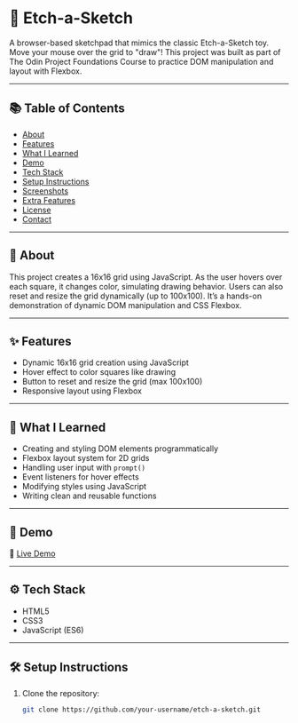 # 🎨 Etch-a-Sketch

A browser-based sketchpad that mimics the classic Etch-a-Sketch toy. Move your mouse over the grid to "draw"! This project was built as part of The Odin Project Foundations Course to practice DOM manipulation and layout with Flexbox.

---

## 📚 Table of Contents

- [About](#about)
- [Features](#features)
- [What I Learned](#what-i-learned)
- [Demo](#demo)
- [Tech Stack](#tech-stack)
- [Setup Instructions](#setup-instructions)
- [Screenshots](#screenshots)
- [Extra Features](#extra-features)
- [License](#license)
- [Contact](#contact)

---

## 🧠 About

This project creates a 16x16 grid using JavaScript. As the user hovers over each square, it changes color, simulating drawing behavior. Users can also reset and resize the grid dynamically (up to 100x100). It’s a hands-on demonstration of dynamic DOM manipulation and CSS Flexbox.

---

## ✨ Features

- Dynamic 16x16 grid creation using JavaScript
- Hover effect to color squares like drawing
- Button to reset and resize the grid (max 100x100)
- Responsive layout using Flexbox

---

## 🧠 What I Learned

- Creating and styling DOM elements programmatically
- Flexbox layout system for 2D grids
- Handling user input with `prompt()`
- Event listeners for hover effects
- Modifying styles using JavaScript
- Writing clean and reusable functions

---

## 🚀 Demo

🔗 [Live Demo](https://jobs-code.github.io/Etch-a-Sketch/)  

---

## ⚙️ Tech Stack

- HTML5
- CSS3
- JavaScript (ES6)

---

## 🛠 Setup Instructions

1. Clone the repository:
   ```bash
   git clone https://github.com/your-username/etch-a-sketch.git
